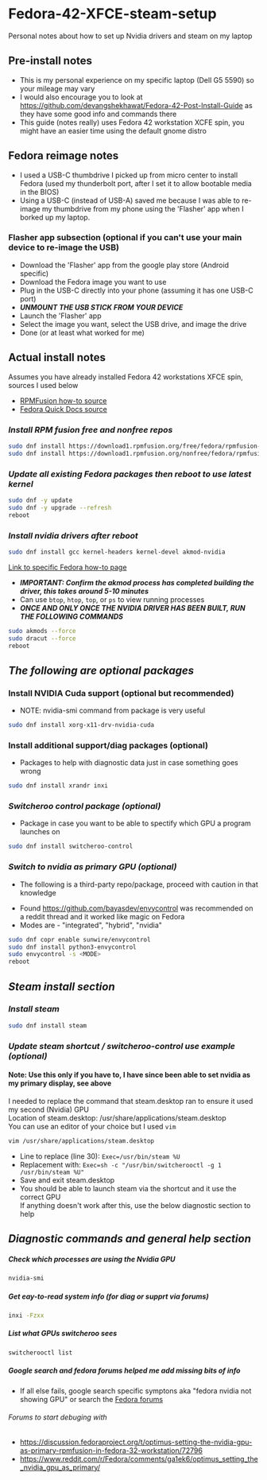 # Fedora-42-XFCE-steam-setup
Personal notes about how to set up Nvidia drivers and steam on my laptop
## Pre-install notes
* This is my personal experience on my specific laptop (Dell G5 5590) so your mileage may vary
* I would also encourage you to look at https://github.com/devangshekhawat/Fedora-42-Post-Install-Guide as they have some good info and commands there
* This guide (notes really) uses Fedora 42 workstation XCFE spin, you might have an easier time using the default gnome distro
## Fedora reimage notes
* I used a USB-C thumbdrive I picked up from micro center to install Fedora (used my thunderbolt port, after I set it to allow bootable media in the BIOS)
* Using a USB-C (instead of USB-A) saved me because I was able to re-image my thumbdrive from my phone using the 'Flasher' app when I borked up my laptop.
### Flasher app subsection (optional if you can't use your main device to re-image the USB)
* Download the 'Flasher' app from the google play store (Android specific)
* Download the Fedora image you want to use
* Plug in the USB-C directly into your phone (assuming it has one USB-C port)
* **_UNMOUNT THE USB STICK FROM YOUR DEVICE_**
* Launch the 'Flasher' app
* Select the image you want, select the USB drive, and image the drive
* Done (or at least what worked for me)
## Actual install notes
Assumes you have already installed Fedora 42 workstations XFCE spin, sources I used below
- [RPMFusion how-to source](https://rpmfusion.org/Howto/NVIDIA "RPM Fusion Instructions")
- [Fedora Quick Docs source](https://docs.fedoraproject.org/en-US/quick-docs/set-nvidia-as-primary-gpu-on-optimus-based-laptops/ "Fedora Docs")
### _Install RPM fusion free and nonfree repos_
```bash
sudo dnf install https://download1.rpmfusion.org/free/fedora/rpmfusion-free-release-$(rpm -E %fedora).noarch.rpm
sudo dnf install https://download1.rpmfusion.org/nonfree/fedora/rpmfusion-nonfree-release-$(rpm -E %fedora).noarch.rpm
```
### _Update all existing Fedora packages then reboot to use latest kernel_
```bash
sudo dnf -y update
sudo dnf -y upgrade --refresh
reboot
```
### _Install nvidia drivers after reboot_
```bash
sudo dnf install gcc kernel-headers kernel-devel akmod-nvidia
```
[Link to specific Fedora how-to page](https://docs.fedoraproject.org/en-US/quick-docs/set-nvidia-as-primary-gpu-on-optimus-based-laptops/#_step_5_wait_for_the_kernel_modules_to_load_up)
* **_IMPORTANT: Confirm the akmod process has completed building the driver, this takes around 5-10 minutes_**
* Can use `btop`, `htop`, `top`, or `ps` to view running processes
* **_ONCE AND ONLY ONCE THE NVIDIA DRIVER HAS BEEN BUILT, RUN THE FOLLOWING COMMANDS_**
```bash
sudo akmods --force
sudo dracut --force
reboot
```
## _The following are optional packages_
### **Install NVIDIA Cuda support (optional but recommended)**
* NOTE: nvidia-smi command from package is very useful
```bash
sudo dnf install xorg-x11-drv-nvidia-cuda
```
### **Install additional support/diag packages (optional)**
* Packages to help with diagnostic data just in case something goes wrong
```bash
sudo dnf install xrandr inxi
```
### _Switcheroo control package (optional)_
* Package in case you want to be able to spectify which GPU a program launches on
```bash
sudo dnf install switcheroo-control
```
### _Switch to nvidia as primary GPU (optional)_
* The following is a third-party repo/package, proceed with caution in that knowledge
- Found https://github.com/bayasdev/envycontrol was recommended on a reddit thread and it worked like magic on Fedora
- Modes are - "integrated", "hybrid", "nvidia"
```bash
sudo dnf copr enable sunwire/envycontrol
sudo dnf install python3-envycontrol
sudo envycontrol -s <MODE>
reboot
```
## _Steam install section_
### _Install steam_
```bash
sudo dnf install steam
```
### _Update steam shortcut / switcheroo-control use example (optional)_
#### Note: Use this only if you have to, I have since been able to set nvidia as my primary display, see above
I needed to replace the command that steam.desktop ran to ensure it used my second (Nvidia) GPU\
Location of steam.desktop: /usr/share/applications/steam.desktop\
You can use an editor of your choice but I used `vim`
```bash
vim /usr/share/applications/steam.desktop
```
* Line to replace (line 30): `Exec=/usr/bin/steam %U`
* Replacement with: `Exec=sh -c "/usr/bin/switcherooctl -g 1 /usr/bin/steam %U"`
* Save and exit steam.desktop
* You should be able to launch steam via the shortcut and it use the correct GPU\
If anything doesn't work after this, use the below diagnostic section to help
## _Diagnostic commands and general help section_
##### Check which processes are using the Nvidia GPU
```bash
nvidia-smi
```
##### Get eay-to-read system info (for diag or supprt via forums)
```bash
inxi -Fzxx
```
##### List what GPUs switcheroo sees
```bash
switcherooctl list
```
##### Google search and fedora forums helped me add missing bits of info
* If all else fails, google search specific symptons aka "fedora nvidia not showing GPU" or search the [Fedora forums](https://discussion.fedoraproject.org)
###### Forums to start debuging with
* https://discussion.fedoraproject.org/t/optimus-setting-the-nvidia-gpu-as-primary-rpmfusion-in-fedora-32-workstation/72796
* https://www.reddit.com/r/Fedora/comments/ga1ek6/optimus_setting_the_nvidia_gpu_as_primary/
